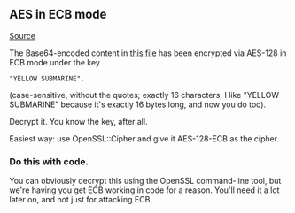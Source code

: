 ## AES in ECB mode

[Source](http://cryptopals.com/sets/1/challenges/7/)

The Base64-encoded content in [this file](http://cryptopals.com/static/challenge-data/7.txt) has been encrypted via AES-128 in ECB mode under the key 

`"YELLOW SUBMARINE".`

 (case-sensitive, without the quotes; exactly 16 characters; I like "YELLOW SUBMARINE" because it's exactly 16 bytes long, and now you do too).

Decrypt it. You know the key, after all.

Easiest way: use OpenSSL::Cipher and give it AES-128-ECB as the cipher. 


### Do this with code.

You can obviously decrypt this using the OpenSSL command-line tool, but we're having you get ECB working in code for a reason. You'll need it a lot later on, and not just for attacking ECB. 


